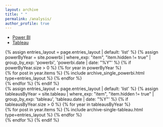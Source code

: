 ```yaml
---
layout: archive
title: " "
permalink: /analysis/
author_profile: true
---
```

<!--# Analysis

Welcome to the analysis section of our site! Here you'll find information and resources related to data analysis using tools like Power BI and Tableau.-->

<!-- Add the following code to include the CSS and JavaScript files -->
<link rel="stylesheet" href="{{ 'assets/css/style.css' | relative_url }}">
<script src="{{ 'assets/js/script-tabs.js' | relative_url }}"></script>

<!-- Add the navigation menu and tab content -->
<div class="container">
  <ul class="nav nav-pills">
   <!-- <li class="active" data-tab="power-bi-tab"><a href="#">Power BI</a></li> -->
    <li class="active" data-tab="power-bi-tab"><a href="#">Power BI</a></li>
    <!-- <li data-tab="tableau-tab"><a href="#">Tableau</a></li> -->
    <li data-tab="tableau-tab"><a href="#">Tableau</a></li>
  </ul>
  <div id="power-bi-tab" class="tab-content active">
    <!-- Power BI content goes here -->
    {% assign entries_layout = page.entries_layout | default: 'list' %}
    {% assign powerByYear = site.powerbi | where_exp: "item", "item.hidden != true" | group_by_exp: 'powerbi', 'powerbi.date | date: "%Y"' %}
    {% if powerByYear.size > 0 %}
      {% for year in powerByYear %}
        <section class="taxonomy__section">
          <div class="entries-{{ entries_layout }}">
            {% for post in year.items %}
              {% include archive_single_powerbi.html type=entries_layout %}
            {% endfor %}
          </div>
        </section>
    {% endfor %}
  {% endif %}
    
  </div>
  
  <div id="tableau-tab" class="tab-content">
    <!-- Tableau content goes here -->
    {% assign entries_layout = page.entries_layout | default: 'list' %}
    {% assign tableausByYear = site.tableau | where_exp: "item", "item.hidden != true" | group_by_exp: 'tableau', 'tableau.date | date: "%Y"' %}
    {% if tableausByYear.size > 0 %}
      {% for year in tableausByYear %}
        <section class="taxonomy__section">
          <div class="entries-{{ entries_layout }}">
            {% for post in year.items %}
              {% include archive-single-tableau.html type=entries_layout %}
            {% endfor %}
          </div>
         </section>
      {% endfor %}
    {% endif %}
  </div>
  
</div>
